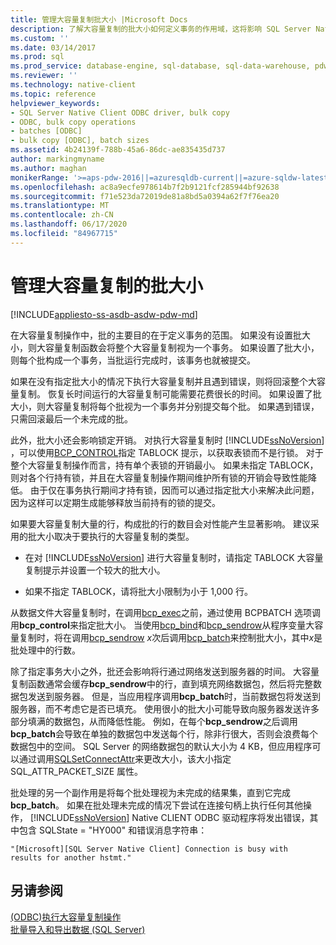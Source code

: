 ```yaml
---
title: 管理大容量复制批大小 |Microsoft Docs
description: 了解大容量复制的批大小如何定义事务的作用域，这将影响 SQL Server Native Client ODBC 中的错误行为和锁定开销。
ms.custom: ''
ms.date: 03/14/2017
ms.prod: sql
ms.prod_service: database-engine, sql-database, sql-data-warehouse, pdw
ms.reviewer: ''
ms.technology: native-client
ms.topic: reference
helpviewer_keywords:
- SQL Server Native Client ODBC driver, bulk copy
- ODBC, bulk copy operations
- batches [ODBC]
- bulk copy [ODBC], batch sizes
ms.assetid: 4b24139f-788b-45a6-86dc-ae835435d737
author: markingmyname
ms.author: maghan
monikerRange: '>=aps-pdw-2016||=azuresqldb-current||=azure-sqldw-latest||>=sql-server-2016||=sqlallproducts-allversions||>=sql-server-linux-2017||=azuresqldb-mi-current'
ms.openlocfilehash: ac8a9ecfe978614b7f2b9121fcf285944bf92638
ms.sourcegitcommit: f71e523da72019de81a8bd5a0394a62f7f76ea20
ms.translationtype: MT
ms.contentlocale: zh-CN
ms.lasthandoff: 06/17/2020
ms.locfileid: "84967715"
---
```

# <a name="managing-bulk-copy-batch-sizes"></a>管理大容量复制的批大小
[!INCLUDE[appliesto-ss-asdb-asdw-pdw-md](../../includes/appliesto-ss-asdb-asdw-pdw-md.md)]

  在大容量复制操作中，批的主要目的在于定义事务的范围。 如果没有设置批大小，则大容量复制函数会将整个大容量复制视为一个事务。 如果设置了批大小，则每个批构成一个事务，当批运行完成时，该事务也就被提交。  
  
 如果在没有指定批大小的情况下执行大容量复制并且遇到错误，则将回滚整个大容量复制。 恢复长时间运行的大容量复制可能需要花费很长的时间。 如果设置了批大小，则大容量复制将每个批视为一个事务并分别提交每个批。 如果遇到错误，只需回滚最后一个未完成的批。  
  
 此外，批大小还会影响锁定开销。 对执行大容量复制时 [!INCLUDE[ssNoVersion](../../includes/ssnoversion-md.md)] ，可以使用[BCP_CONTROL](../../relational-databases/native-client-odbc-extensions-bulk-copy-functions/bcp-control.md)指定 TABLOCK 提示，以获取表锁而不是行锁。 对于整个大容量复制操作而言，持有单个表锁的开销最小。 如果未指定 TABLOCK，则对各个行持有锁，并且在大容量复制操作期间维护所有锁的开销会导致性能降低。 由于仅在事务执行期间才持有锁，因而可以通过指定批大小来解决此问题，因为这样可以定期生成能够释放当前持有的锁的提交。  
  
 如果要大容量复制大量的行，构成批的行的数目会对性能产生显著影响。 建议采用的批大小取决于要执行的大容量复制的类型。  
  
-   在对 [!INCLUDE[ssNoVersion](../../includes/ssnoversion-md.md)] 进行大容量复制时，请指定 TABLOCK 大容量复制提示并设置一个较大的批大小。  
  
-   如果不指定 TABLOCK，请将批大小限制为小于 1,000 行。  
  
 从数据文件大容量复制时，在调用[bcp_exec](../../relational-databases/native-client-odbc-extensions-bulk-copy-functions/bcp-exec.md)之前，通过使用 BCPBATCH 选项调用**bcp_control**来指定批大小。 当使用[bcp_bind](../../relational-databases/native-client-odbc-extensions-bulk-copy-functions/bcp-bind.md)和[bcp_sendrow](../../relational-databases/native-client-odbc-extensions-bulk-copy-functions/bcp-sendrow.md)从程序变量大容量复制时，将在调用[bcp_sendrow](../../relational-databases/native-client-odbc-extensions-bulk-copy-functions/bcp-sendrow.md) *x*次后调用[bcp_batch](../../relational-databases/native-client-odbc-extensions-bulk-copy-functions/bcp-batch.md)来控制批大小，其中*x*是批处理中的行数。  
  
 除了指定事务大小之外，批还会影响将行通过网络发送到服务器的时间。 大容量复制函数通常会缓存**bcp_sendrow**中的行，直到填充网络数据包，然后将完整数据包发送到服务器。 但是，当应用程序调用**bcp_batch**时，当前数据包将发送到服务器，而不考虑它是否已填充。 使用很小的批大小可能导致向服务器发送许多部分填满的数据包，从而降低性能。 例如，在每个**bcp_sendrow**之后调用**bcp_batch**会导致在单独的数据包中发送每个行，除非行很大，否则会浪费每个数据包中的空间。 SQL Server 的网络数据包的默认大小为 4 KB，但应用程序可以通过调用[SQLSetConnectAttr](../../relational-databases/native-client-odbc-api/sqlsetconnectattr.md)来更改大小，该大小指定 SQL_ATTR_PACKET_SIZE 属性。  
  
 批处理的另一个副作用是将每个批处理视为未完成的结果集，直到它完成**bcp_batch**。 如果在批处理未完成的情况下尝试在连接句柄上执行任何其他操作， [!INCLUDE[ssNoVersion](../../includes/ssnoversion-md.md)] Native CLIENT ODBC 驱动程序将发出错误，其中包含 SQLState = "HY000" 和错误消息字符串：  
  
```  
"[Microsoft][SQL Server Native Client] Connection is busy with  
results for another hstmt."  
```  
  
## <a name="see-also"></a>另请参阅  
 [&#40;ODBC&#41;执行大容量复制操作](../../relational-databases/native-client-odbc-bulk-copy-operations/performing-bulk-copy-operations-odbc.md)   
 [批量导入和导出数据 (SQL Server)](../../relational-databases/import-export/bulk-import-and-export-of-data-sql-server.md)  
  
  
